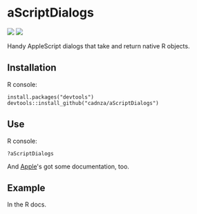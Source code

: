 # aScriptDialogs

![](https://img.shields.io/github/v/release/cadnza/aScriptDialogs) ![](https://img.shields.io/github/r-package/v/cadnza/aScriptDialogs)

Handy AppleScript dialogs that take and return native R objects.

## Installation

R console:

```
install.packages("devtools")
devtools::install_github("cadnza/aScriptDialogs")
```

## Use

R console:

```
?aScriptDialogs
```

And [Apple](https://developer.apple.com/library/archive/documentation/LanguagesUtilities/Conceptual/MacAutomationScriptingGuide/DisplayDialogsandAlerts.html#//apple_ref/doc/uid/TP40016239-CH15-SW1)'s got some documentation, too.

## Example

In the R docs.
